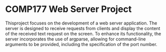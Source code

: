 # COMP177 Web Server Project

Thisproject focuses on the development of a web server application. The server is designed to receive requests from clients and display the content of the received text request on the screen. To enhance its functionality, the server incorporates the use of argparse, allowing for command-line arguments to be provided, including the specification of the port number.

